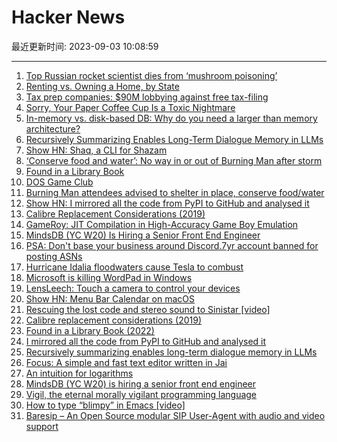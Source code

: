 # Hacker News

最近更新时间: 2023-09-03 10:08:59

--- 
1. [Top Russian rocket scientist dies from ‘mushroom poisoning’](https://ptv-news.com.pk/top-russian-rocket-scientist-dies-from-mushroom-poisoning/) 
2. [Renting vs. Owning a Home, by State](https://flowingdata.com/2023/08/25/renting-vs-owning-a-home-by-state/) 
3. [Tax prep companies: $90M lobbying against free tax-filing](https://www.opensecrets.org/news/2023/09/tax-prep-companies-lobbying-against-free-file-face-scrutiny-from-lawmakers/) 
4. [Sorry, Your Paper Coffee Cup Is a Toxic Nightmare](https://www.wired.com/story/paper-cups-toxic/) 
5. [In-memory vs. disk-based DB: Why do you need a larger than memory architecture?](https://memgraph.com/blog/in-memory-vs-disk-based-databases-larger-than-memory-architecture) 
6. [Recursively Summarizing Enables Long-Term Dialogue Memory in LLMs](https://arxiv.org/abs/2308.15022) 
7. [Show HN: Shaq, a CLI for Shazam](https://blog.yossarian.net/2023/07/27/Introducing-shaq-a-CLI-for-shazam) 
8. [‘Conserve food and water’: No way in or out of Burning Man after storm](https://www.sfgate.com/travel/article/no-access-after-burning-man-rain-storm-18344393.php) 
9. [Found in a Library Book](https://oaklandlibrary.org/found-in-a-library-book/) 
10. [DOS Game Club](https://www.dosgameclub.com/) 
11. [Burning Man attendees advised to shelter in place, conserve food/water](https://www.nbcnews.com/news/us-news/burning-man-attendees-advised-shelter-place-conserve-food-water-due-he-rcna103127) 
12. [Show HN: I mirrored all the code from PyPI to GitHub and analysed it](https://py-code.org/stats) 
13. [Calibre Replacement Considerations (2019)](https://anarc.at/software/desktop/calibre/) 
14. [GameRoy: JIT Compilation in High-Accuracy Game Boy Emulation](https://rodrigodd.github.io/2023/09/02/gameroy-jit.html) 
15. [MindsDB (YC W20) Is Hiring a Senior Front End Engineer](https://www.ycombinator.com/companies/mindsdb/jobs/wnUfBhO-senior-frontend-engineer) 
16. [PSA: Don't base your business around Discord.7yr account banned for posting ASNs](https://news.ycombinator.com/item?id=37364605) 
17. [Hurricane Idalia floodwaters cause Tesla to combust](https://www.usatoday.com/story/news/nation/2023/09/01/tesla-fire-hurricane-idalia-flooding-ev-combustion-issue/70738027007/) 
18. [Microsoft is killing WordPad in Windows](https://www.bleepingcomputer.com/news/microsoft/microsoft-is-killing-wordpad-in-windows-after-28-years/) 
19. [LensLeech: Touch a camera to control your devices](https://volzo.de/thing/lensleech/) 
20. [Show HN: Menu Bar Calendar on macOS](https://sindresorhus.com/menu-bar-calendar) 
21. [Rescuing the lost code and stereo sound to Sinistar [video]](https://www.youtube.com/watch?v=ZRDdKZ7V54I) 
22. [Calibre replacement considerations (2019)](https://anarc.at/software/desktop/calibre/) 
23. [Found in a Library Book (2022)](https://oaklandlibrary.org/found-in-a-library-book/) 
24. [I mirrored all the code from PyPI to GitHub and analysed it](https://py-code.org/stats) 
25. [Recursively summarizing enables long-term dialogue memory in LLMs](https://arxiv.org/abs/2308.15022) 
26. [Focus: A simple and fast text editor written in Jai](https://github.com/focus-editor/focus) 
27. [An intuition for logarithms](https://thasso.xyz/2023/09/02/an-intuition-for-logarithms/) 
28. [MindsDB (YC W20) is hiring a senior front end engineer](https://www.ycombinator.com/companies/mindsdb/jobs/wnUfBhO-senior-frontend-engineer) 
29. [Vigil, the eternal morally vigilant programming language](https://github.com/munificent/vigil) 
30. [How to type “blimpy” in Emacs [video]](https://www.youtube.com/watch?v=2VOnKMJqIL0) 
31. [Baresip – An Open Source modular SIP User-Agent with audio and video support](https://github.com/baresip/baresip) 
